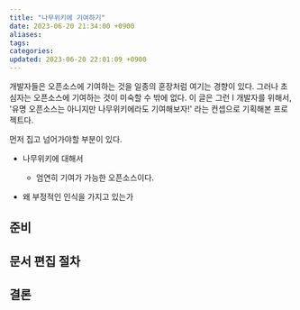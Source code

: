 ```yaml
---
title: "나무위키에 기여하기"
date: 2023-06-20 21:34:00 +0900
aliases: 
tags: 
categories: 
updated: 2023-06-20 22:01:09 +0900
---
```


개발자들은 오픈소스에 기여하는 것을 일종의 훈장처럼 여기는 경향이 있다. 그러나 초심자는 오픈소스에 기여하는 것이 미숙할 수 밖에 없다. 이 글은 그런 I 개발자를 위해서, '유명 오픈소스는 아니지만 나무위키에라도 기여해보자!' 라는 컨셉으로 기획해본 프로젝트다.

먼저 집고 넘어가야할 부분이 있다.

- 나무위키에 대해서
    - 엄연히 기여가 가능한 오픈소스이다.

- 왜 부정적인 인식을 가지고 있는가

## 준비

## 문서 편집 절차

## 결론
